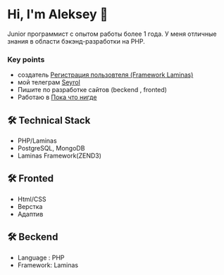 # Hi, I'm Aleksey 👋
Junior программист с опытом работы более 1 года. У меня отличные знания в области бэкэнд-разработки на PHP.


### Key points
*   создатель [Регистрация пользовтеля (Framework Laminas)](https://github.com/Seyrol)
*   мой телеграм [Seyrol](https://t.me/Seyrol) 
*   Пишите по разработке сайтов (beckend , fronted)
*   Работаю в [Пока что нигде](https://github.com/Seyrol)

## 🛠 Technical Stack
*   PHP/Laminas
*   PostgreSQL, MongoDB
*   Laminas Framework(ZEND3)

## 🛠 Fronted
* Html/CSS
* Верстка
* Адаптив

## 🛠 Beckend
* Language : PHP
* Framework: Laminas
